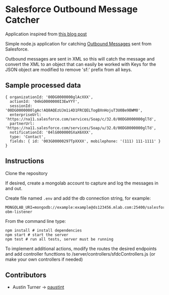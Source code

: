 # Salesforce Outbound Message Catcher

Application inspired from [this blog post](https://www.topcoder.com/blog/catching-salesforce-outbound-messages-with-nodejs/)

Simple node.js application for catching [Outbound Messages](https://developer.salesforce.com/page/Outbound_Messaging) sent from Salesforce.

Outbound messages are sent in XML so this will catch the message and convert the XML to an object that can easily be worked with
Keys for the JSON object are modified to remove 'sf:' prefix from all keys.

## Sample processed data
```
{ organizationId: '00DG0000000glAcXXX',
  actionId: '04kG0000000I3EwYYY',
  sessionId: '00DG0000000lgAc!AQ8AQEzUJm1i4D1FRCQELTogBXnHojuT3U0Be9BWM0',
  enterpriseUrl: 'https://na11.salesforce.com/services/Soap/c/32.0/00DG0000000glTd',
  partnerUrl: 'https://na11.salesforce.com/services/Soap/u/32.0/00DG0000000glTd',
  notificationId: '04lG000000SXaX6XXX',
  type: 'Contact',
  fields: { id: '003G00000297TpXXXX', mobilephone: '(111) 111-1111' } }
```


## Instructions

Clone the repository

If desired, create a mongolab account to capture and log the messages in and out.

Create file named `.env` and add the db connection string, for example:

```
MONGOLAB_URI=mongodb://example:example@ds123456.mlab.com:25400/salesforce-obm-listener
```

From the command line type:

```
npm install # install dependencies
npm start # start the server
npm test # run all tests, server must be running
```

To implement additional actions, modify the routes the desired endpoints and add controller functtions to /server/controllers/sfdcControllers.js (or make your own controllers if needed)

## Contributors
* Austin Turner -> [paustint](https://github.com/paustint)
